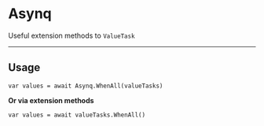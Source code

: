 # Asynq

Useful extension methods to `ValueTask`


----
## Usage

    var values = await Asynq.WhenAll(valueTasks)

**Or via extension methods**

    var values = await valueTasks.WhenAll()


